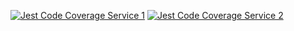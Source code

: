 [![Jest Code Coverage Service 1](https://github.com/ImkeLooman/NewDevops/actions/workflows/jest1.yml/badge.svg)](https://github.com/ImkeLooman/NewDevops/actions/workflows/jest1.yml)
[![Jest Code Coverage Service 2](https://github.com/ImkeLooman/NewDevops/actions/workflows/jest2.yml/badge.svg)](https://github.com/ImkeLooman/NewDevops/actions/workflows/jest2.yml)
